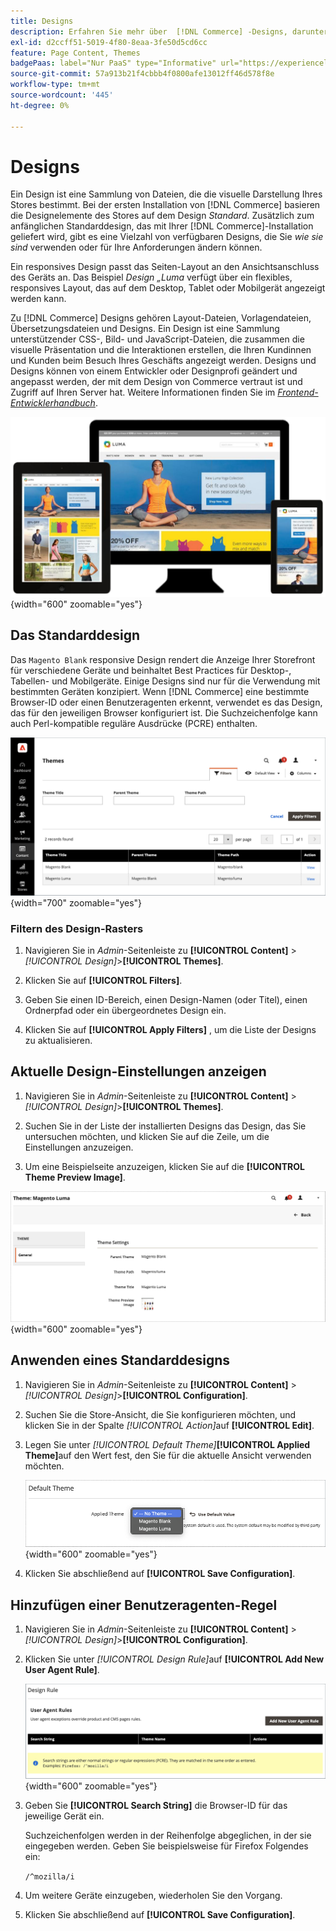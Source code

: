 ```yaml
---
title: Designs
description: Erfahren Sie mehr über  [!DNL Commerce] -Designs, darunter Layout-Dateien, Vorlagendateien, Übersetzungsdateien und Designs, die das Erscheinungsbild Ihres Stores definieren.
exl-id: d2ccff51-5019-4f80-8eaa-3fe50d5cd6cc
feature: Page Content, Themes
badgePaas: label="Nur PaaS" type="Informative" url="https://experienceleague.adobe.com/en/docs/commerce/user-guides/product-solutions" tooltip="Gilt nur für Adobe Commerce in Cloud-Projekten (von Adobe verwaltete PaaS-Infrastruktur) und lokale Projekte."
source-git-commit: 57a913b21f4cbbb4f0800afe13012ff46d578f8e
workflow-type: tm+mt
source-wordcount: '445'
ht-degree: 0%

---
```


# Designs

Ein Design ist eine Sammlung von Dateien, die die visuelle Darstellung Ihres Stores bestimmt. Bei der ersten Installation von [!DNL Commerce] basieren die Designelemente des Stores auf dem Design _Standard_. Zusätzlich zum anfänglichen Standarddesign, das mit Ihrer [!DNL Commerce]-Installation geliefert wird, gibt es eine Vielzahl von verfügbaren Designs, die Sie _wie sie sind_ verwenden oder für Ihre Anforderungen ändern können.

Ein responsives Design passt das Seiten-Layout an den Ansichtsanschluss des Geräts an. Das Beispiel _Design „Luma_ verfügt über ein flexibles, responsives Layout, das auf dem Desktop, Tablet oder Mobilgerät angezeigt werden kann.

Zu [!DNL Commerce] Designs gehören Layout-Dateien, Vorlagendateien, Übersetzungsdateien und Designs. Ein Design ist eine Sammlung unterstützender CSS-, Bild- und JavaScript-Dateien, die zusammen die visuelle Präsentation und die Interaktionen erstellen, die Ihren Kundinnen und Kunden beim Besuch Ihres Geschäfts angezeigt werden. Designs und Designs können von einem Entwickler oder Designprofi geändert und angepasst werden, der mit dem Design von Commerce vertraut ist und Zugriff auf Ihren Server hat. Weitere Informationen finden Sie im [_Frontend-Entwicklerhandbuch_](https://developer.adobe.com/commerce/frontend-core/guide/themes/).

![Luma-Design](./assets/design-responsive.png){width="600" zoomable="yes"}

## Das Standarddesign

Das `Magento Blank` responsive Design rendert die Anzeige Ihrer Storefront für verschiedene Geräte und beinhaltet Best Practices für Desktop-, Tabellen- und Mobilgeräte. Einige Designs sind nur für die Verwendung mit bestimmten Geräten konzipiert. Wenn [!DNL Commerce] eine bestimmte Browser-ID oder einen Benutzeragenten erkennt, verwendet es das Design, das für den jeweiligen Browser konfiguriert ist. Die Suchzeichenfolge kann auch Perl-kompatible reguläre Ausdrücke (PCRE) enthalten.

![Designs](./assets/themes.png){width="700" zoomable="yes"}

### Filtern des Design-Rasters

1. Navigieren Sie in _Admin_-Seitenleiste zu **[!UICONTROL Content]** > _[!UICONTROL Design]_>**[!UICONTROL Themes]**.

1. Klicken Sie auf **[!UICONTROL Filters]**.

1. Geben Sie einen ID-Bereich, einen Design-Namen (oder Titel), einen Ordnerpfad oder ein übergeordnetes Design ein.

1. Klicken Sie auf **[!UICONTROL Apply Filters]** , um die Liste der Designs zu aktualisieren.

## Aktuelle Design-Einstellungen anzeigen

1. Navigieren Sie in _Admin_-Seitenleiste zu **[!UICONTROL Content]** > _[!UICONTROL Design]_>**[!UICONTROL Themes]**.

1. Suchen Sie in der Liste der installierten Designs das Design, das Sie untersuchen möchten, und klicken Sie auf die Zeile, um die Einstellungen anzuzeigen.

1. Um eine Beispielseite anzuzeigen, klicken Sie auf die **[!UICONTROL Theme Preview Image]**.

![Design in der Vorschau](./assets/theme-settings.png){width="600" zoomable="yes"}

## Anwenden eines Standarddesigns

1. Navigieren Sie in _Admin_-Seitenleiste zu **[!UICONTROL Content]** > _[!UICONTROL Design]_>**[!UICONTROL Configuration]**.

1. Suchen Sie die Store-Ansicht, die Sie konfigurieren möchten, und klicken Sie in der Spalte _[!UICONTROL Action]_&#x200B;auf **[!UICONTROL Edit]**.

1. Legen Sie unter _[!UICONTROL Default Theme]_&#x200B;**[!UICONTROL Applied Theme]**&#x200B;auf den Wert fest, den Sie für die aktuelle Ansicht verwenden möchten.

   ![Angewendetes Design](./assets/theme-default-apply.png){width="600" zoomable="yes"}

1. Klicken Sie abschließend auf **[!UICONTROL Save Configuration]**.

## Hinzufügen einer Benutzeragenten-Regel

1. Navigieren Sie in _Admin_-Seitenleiste zu **[!UICONTROL Content]** > _[!UICONTROL Design]_>**[!UICONTROL Configuration]**.

1. Klicken Sie unter _[!UICONTROL Design Rule]_&#x200B;auf **[!UICONTROL Add New User Agent Rule]**.

   ![Regel entwerfen](./assets/theme-design-rule.png){width="600" zoomable="yes"}

1. Geben Sie **[!UICONTROL Search String]** die Browser-ID für das jeweilige Gerät ein.

   Suchzeichenfolgen werden in der Reihenfolge abgeglichen, in der sie eingegeben werden. Geben Sie beispielsweise für Firefox Folgendes ein:

   `/^mozilla/i`

1. Um weitere Geräte einzugeben, wiederholen Sie den Vorgang.

1. Klicken Sie abschließend auf **[!UICONTROL Save Configuration]**.
